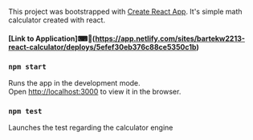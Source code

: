This project was bootstrapped with [Create React App](https://github.com/facebook/create-react-app).
It's simple math calculator created with react.
#### [Link to Application]⌨🔌(https://app.netlify.com/sites/bartekw2213-react-calculator/deploys/5efef30eb376c88ce5350c1b)


### `npm start`

Runs the app in the development mode.<br />
Open [http://localhost:3000](http://localhost:3000) to view it in the browser.

### `npm test`

Launches the test regarding the calculator engine



